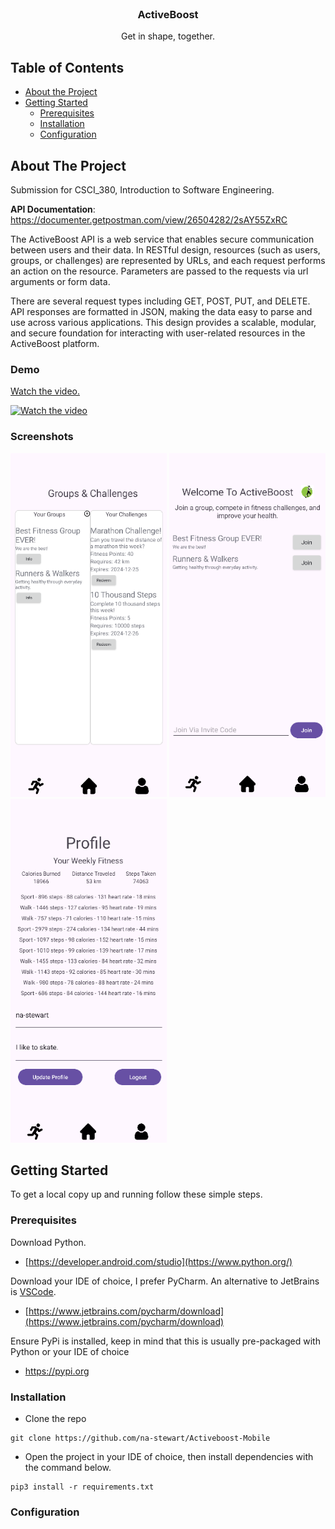 <!-- PROJECT LOGO -->
<br />
<p align="center">
  <h3 align="center">ActiveBoost</h3>

  <p align="center">
    Get in shape, together.
  </p>
</p>

<!-- TABLE OF CONTENTS -->
## Table of Contents

* [About the Project](#about-the-project)
* [Getting Started](#getting-started)
  * [Prerequisites](#prerequisites)
  * [Installation](#installation)
  * [Configuration](#configuration)

<!-- ABOUT THE PROJECT -->
## About The Project

Submission for CSCI_380, Introduction to Software Engineering.

**API Documentation**: https://documenter.getpostman.com/view/26504282/2sAY55ZxRC

The ActiveBoost API is a web service that enables secure communication between users and their data. 
In RESTful design, resources (such as users, groups, or challenges) are represented by URLs, and each request performs an action on the resource. 
Parameters are passed to the requests via url arguments or form data.

There are several request types including GET, POST, PUT, and DELETE. 
API responses are formatted in JSON, making the data easy to parse and use across various applications. 
This design provides a scalable, modular, and secure foundation for interacting with user-related resources in the ActiveBoost platform.

### Demo

[Watch the video.](https://www.youtube.com/watch?v=iu8YumIYoS8)

[![Watch the video](https://img.youtube.com/vi/iu8YumIYoS8/0.jpg)](https://www.youtube.com/watch?v=iu8YumIYoS8)

### Screenshots

<div>
  <img src="https://github.com/na-stewart/Activeboost-Mobile/blob/master/preview2.PNG" alt="Image 2" width="250" height="550">
  <img src="https://github.com/na-stewart/Activeboost-Mobile/blob/master/preview.PNG" alt="Image 1" width="250" height="550">
  <img src="https://github.com/na-stewart/Activeboost-Mobile/blob/master/preview3.PNG" alt="Image 3" width="250" height="550">
</div>

<!-- GETTING STARTED -->
## Getting Started

To get a local copy up and running follow these simple steps.

### Prerequisites

Download Python.

* [https://developer.android.com/studio](https://www.python.org/)

Download your IDE of choice, I prefer PyCharm. An alternative to JetBrains is [VSCode](https://code.visualstudio.com/).

* [https://www.jetbrains.com/pycharm/download](https://www.jetbrains.com/pycharm/download)

Ensure PyPi is installed, keep in mind that this is usually pre-packaged with Python or your IDE of choice

* https://pypi.org

### Installation

* Clone the repo
  
```shell
git clone https://github.com/na-stewart/Activeboost-Mobile
```

* Open the project in your IDE of choice, then install dependencies with the command below.

```shell
pip3 install -r requirements.txt
```

### Configuration


